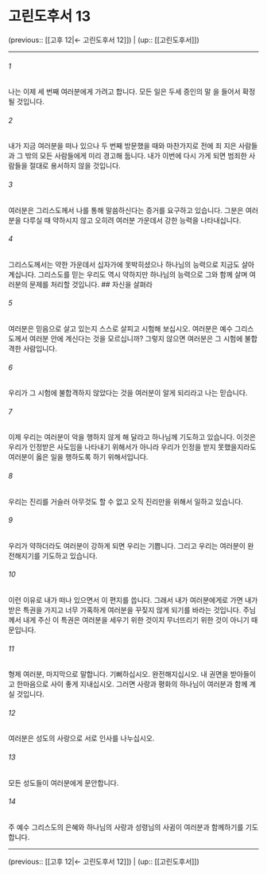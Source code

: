 # 고린도후서 13

(previous:: [[고후 12|← 고린도후서 12]]) | (up:: [[고린도후서]])

***




###### 1 

나는 이제 세 번째 여러분에게 가려고 합니다. 모든 일은 두세 증인의 말 을 들어서 확정될 것입니다. 



###### 2 

내가 지금 여러분을 떠나 있으나 두 번째 방문했을 때와 마찬가지로 전에 죄 지은 사람들과 그 밖의 모든 사람들에게 미리 경고해 둡니다. 내가 이번에 다시 가게 되면 범죄한 사람들을 절대로 용서하지 않을 것입니다. 



###### 3 

여러분은 그리스도께서 나를 통해 말씀하신다는 증거를 요구하고 있습니다. 그분은 여러분을 다루실 때 약하시지 않고 오히려 여러분 가운데서 강한 능력을 나타내십니다. 



###### 4 

그리스도께서는 약한 가운데서 십자가에 못박히셨으나 하나님의 능력으로 지금도 살아 계십니다. 그리스도를 믿는 우리도 역시 약하지만 하나님의 능력으로 그와 함께 살며 여러분의 문제를 처리할 것입니다. ## 자신을 살펴라 



###### 5 

여러분은 믿음으로 살고 있는지 스스로 살피고 시험해 보십시오. 여러분은 예수 그리스도께서 여러분 안에 계신다는 것을 모르십니까? 그렇지 않으면 여러분은 그 시험에 불합격한 사람입니다. 



###### 6 

우리가 그 시험에 불합격하지 않았다는 것을 여러분이 알게 되리라고 나는 믿습니다. 



###### 7 

이제 우리는 여러분이 악을 행하지 않게 해 달라고 하나님께 기도하고 있습니다. 이것은 우리가 인정받은 사도임을 나타내기 위해서가 아니라 우리가 인정을 받지 못했을지라도 여러분이 옳은 일을 행하도록 하기 위해서입니다. 



###### 8 

우리는 진리를 거슬러 아무것도 할 수 없고 오직 진리만을 위해서 일하고 있습니다. 



###### 9 

우리가 약하더라도 여러분이 강하게 되면 우리는 기쁩니다. 그리고 우리는 여러분이 완전해지기를 기도하고 있습니다. 



###### 10 

이런 이유로 내가 떠나 있으면서 이 편지를 씁니다. 그래서 내가 여러분에게로 가면 내가 받은 특권을 가지고 너무 가혹하게 여러분을 꾸짖지 않게 되기를 바라는 것입니다. 주님께서 내게 주신 이 특권은 여러분을 세우기 위한 것이지 무너뜨리기 위한 것이 아니기 때문입니다. 



###### 11 

형제 여러분, 마지막으로 말합니다. 기뻐하십시오. 완전해지십시오. 내 권면을 받아들이고 한마음으로 사이 좋게 지내십시오. 그러면 사랑과 평화의 하나님이 여러분과 함께 계실 것입니다. 



###### 12 

여러분은 성도의 사랑으로 서로 인사를 나누십시오. 



###### 13 

모든 성도들이 여러분에게 문안합니다. 



###### 14 

주 예수 그리스도의 은혜와 하나님의 사랑과 성령님의 사귐이 여러분과 함께하기를 기도합니다.

***

(previous:: [[고후 12|← 고린도후서 12]]) | (up:: [[고린도후서]])
